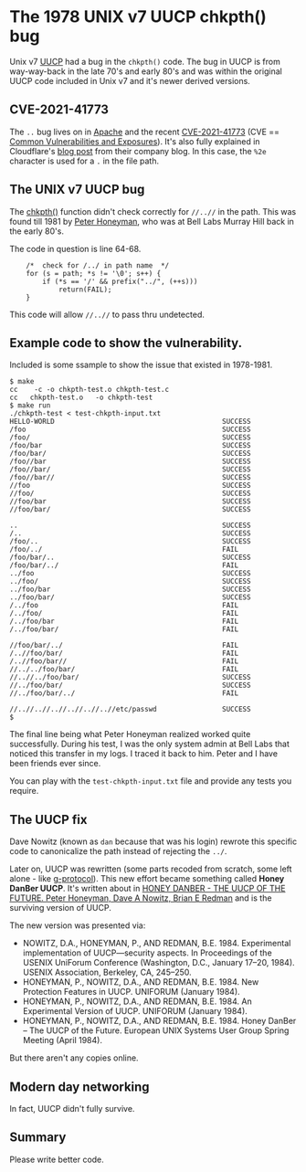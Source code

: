 # The 1978 UNIX v7 UUCP chkpth() bug

Unix v7 [UUCP](https://en.wikipedia.org/wiki/UUCP) had a bug in the `chkpth()` code.
The bug in UUCP is from way-way-back in the late 70's and early 80's and was within the original UUCP code included in Unix v7 and it's newer derived versions.

## CVE-2021-41773
 
The `..` bug lives on in [Apache](https://www.apache.org) and the recent [CVE-2021-41773](https://nvd.nist.gov/vuln/detail/CVE-2021-41773) (CVE == [Common Vulnerabilities and Exposures](https://en.wikipedia.org/wiki/Common_Vulnerabilities_and_Exposures)).
It's also fully explained in Cloudflare's [blog post](https://blog.cloudflare.com/helping-apache-servers-stay-safe-from-zero-day-path-traversal-attacks/) from their company blog. In this case, the `%2e` character is used for a `.` in the file path.

## The UNIX v7 UUCP bug

The [chkpth()](https://github.com/v7unix/v7unix/blob/master/v7/usr/src/cmd/uucp/chkpth.c) function didn't check correctly for `//..//` in the path. This was found till 1981 by [Peter Honeyman](https://eecs.engin.umich.edu/people/honeyman-peter/), who was at Bell Labs Murray Hill back in the early 80's.

The code in question is line 64-68.
```
	/*  check for /../ in path name  */
	for (s = path; *s != '\0'; s++) {
		if (*s == '/' && prefix("../", (++s)))
			return(FAIL);
	}
```

This code will allow `//..//` to pass thru undetected.

## Example code to show the vulnerability.

Included is some ssample to show the issue that existed in 1978-1981.

```
$ make 
cc    -c -o chkpth-test.o chkpth-test.c
cc   chkpth-test.o   -o chkpth-test
$ make run
./chkpth-test < test-chkpth-input.txt
HELLO-WORLD                                       	SUCCESS
/foo                                              	SUCCESS
/foo/                                             	SUCCESS
/foo/bar                                          	SUCCESS
/foo/bar/                                         	SUCCESS
/foo//bar                                         	SUCCESS
/foo//bar/                                        	SUCCESS
/foo//bar//                                       	SUCCESS
//foo                                             	SUCCESS
//foo/                                            	SUCCESS
//foo/bar                                         	SUCCESS
//foo/bar/                                        	SUCCESS

..                                                	SUCCESS
/..                                               	SUCCESS
/foo/..                                           	SUCCESS
/foo/../                                          	FAIL
/foo/bar/..                                       	SUCCESS
/foo/bar/../                                      	FAIL
../foo                                            	SUCCESS
../foo/                                           	SUCCESS
../foo/bar                                        	SUCCESS
../foo/bar/                                       	SUCCESS
/../foo                                           	FAIL
/../foo/                                          	FAIL
/../foo/bar                                       	FAIL
/../foo/bar/                                      	FAIL

//foo/bar/../                                     	FAIL
/..//foo/bar/                                     	FAIL
/..//foo/bar//                                    	FAIL
//../../foo/bar/                                  	FAIL
//..//../foo/bar/                                 	SUCCESS
//../foo/bar/                                     	SUCCESS
//../foo/bar/../                                  	FAIL

//..//..//..//..//..//..//etc/passwd              	SUCCESS
$
```

The final line being what Peter Honeyman realized worked quite successfully. During his test, I was the only system admin at Bell Labs that noticed this transfer in my logs. I traced it back to him. Peter and I have been friends ever since.

You can play with the `test-chkpth-input.txt` file and provide any tests you require.

## The UUCP fix

Dave Nowitz (known as `dan` because that was his login) rewrote this specific code to canonicalize the path instead of rejecting the `../`.

Later on, UUCP was rewritten (some parts recoded from scratch, some left alone - like [g-protocol](https://en.wikipedia.org/wiki/UUCP#g-protocol)). This new effort became something called **Honey DanBer UUCP**. It's written about in [HONEY DANBER - THE UUCP OF THE FUTURE. Peter Honeyman, Dave A Nowitz, Brian E Redman](https://www.bell-labs.com/institute/publications/bl8491475/) and is the surviving version of UUCP.

The new version was presented via:

- NOWITZ, D.A., HONEYMAN, P., AND REDMAN, B.E. 1984. Experimental implementation of UUCP—security aspects. In Proceedings of the USENIX UniForum Conference (Washington, D.C., January 17–20, 1984). USENIX Association, Berkeley, CA, 245–250.
- HONEYMAN, P., NOWITZ, D.A., AND REDMAN, B.E. 1984. New Protection Features in UUCP. UNIFORUM (January 1984).
- HONEYMAN, P., NOWITZ, D.A., AND REDMAN, B.E. 1984. An Experimental Version of UUCP. UNIFORUM (January 1984).
- HONEYMAN, P., NOWITZ, D.A., AND REDMAN, B.E. 1984. Honey DanBer – The UUCP of the Future. European UNIX Systems User Group Spring Meeting (April 1984).

But there aren't any copies online.

## Modern day networking

In fact, UUCP didn't fully survive.

## Summary

Please write better code.
